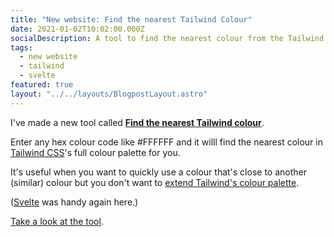 ```yaml
---
title: "New website: Find the nearest Tailwind Colour"
date: 2021-01-02T10:02:00.000Z
socialDescription: A tool to find the nearest colour from the Tailwind colour palette
tags:
  - new website
  - tailwind
  - svelte
featured: true
layout: "../../layouts/BlogpostLayout.astro"
---
```


I've made a new tool called **[Find the nearest Tailwind colour](https://find-nearest-tailwind-colour.netlify.app/)**.

Enter any hex colour code like #FFFFFF and it willl find the nearest colour in [Tailwind CSS](https://tailwindcss.com/)'s full colour palette for you.

It's useful when you want to quickly use a colour that's close to another (similar) colour but you don't want to [extend Tailwind's colour palette](https://tailwindcss.com/docs/customizing-colors#extending-the-defaults).

([Svelte](https://svelte.dev/) was handy again here.)

[Take a look at the tool](https://find-nearest-tailwind-colour.netlify.app/).
